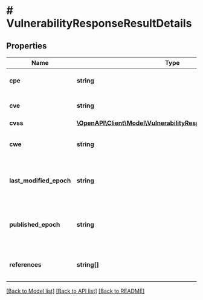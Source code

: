 # # VulnerabilityResponseResultDetails

## Properties

Name | Type | Description | Notes
------------ | ------------- | ------------- | -------------
**cpe** | **string** | A CPE product reference | [optional] 
**cve** | **string** | A CVE identification string | [optional] 
**cvss** | [**\OpenAPI\Client\Model\VulnerabilityResponseResultDetailsCvss**](VulnerabilityResponseResultDetailsCvss.md) |  | [optional] 
**cwe** | **string** | A CWE group identification string | [optional] 
**last_modified_epoch** | **string** | An epoch timestamp indicating source last update time | [optional] 
**published_epoch** | **string** | An epoch timestamp indicating source publishing time | [optional] 
**references** | **string[]** | An array of external reference links | [optional] 

[[Back to Model list]](../../README.md#documentation-for-models) [[Back to API list]](../../README.md#documentation-for-api-endpoints) [[Back to README]](../../README.md)


